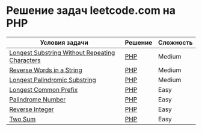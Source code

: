 # Решение задач leetcode.com на PHP

Условия задачи | Решение | Сложность
------------ | ------------- | -------------
[Longest Substring Without Repeating Characters](https://leetcode.com/problems/longest-substring-without-repeating-characters/) | [PHP](https://github.com/xmground/leetcode-php/blob/master/src/Medium/LongestSubstringWoRepeat/Solution.php) | Medium
[Reverse Words in a String](https://leetcode.com/problems/reverse-words-in-a-string/) | [PHP](https://github.com/xmground/leetcode-php/blob/master/src/Medium/ReverseWordsInAString/Solution.php) | Medium
[Longest Palindromic Substring](https://leetcode.com/problems/longest-palindromic-substring/) | [PHP](https://github.com/xmground/leetcode-php/blob/master/src/Medium/LongestPalindromicSubstring/Solution.php) | Medium
[Longest Common Prefix](https://leetcode.com/problems/longest-common-prefix/) | [PHP](https://github.com/xmground/leetcode-php/blob/master/src/Easy/LongestCommonPrefix/Solution.php) | Easy
[Palindrome Number](https://leetcode.com/problems/palindrome-number/) | [PHP](https://github.com/xmground/leetcode-php/blob/master/src/Easy/PalindromeNumber/Solution.php) | Easy
[Reverse Integer](https://leetcode.com/problems/reverse-integer/) | [PHP](https://github.com/xmground/leetcode-php/blob/master/src/Easy/ReverseInteger/Solution.php) | Easy
[Two Sum](https://leetcode.com/problems/two-sum/) | [PHP](https://github.com/xmground/leetcode-php/blob/master/src/Easy/TwoSum/Solution.php) | Easy
